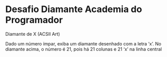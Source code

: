 # Desafio Diamante Academia do Programador
Diamante de X (ACSII Art)

Dado um número ímpar, exiba um diamante desenhado com a letra ‘x’.
No diamante acima, o número é 21, pois há 21 colunas e 21 ‘x’ na linha central
